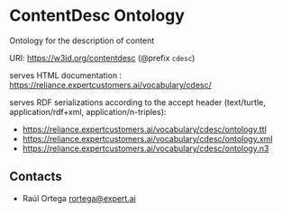 # ContentDesc Ontology
Ontology for the description of content

URI: https://w3id.org/contentdesc (@prefix `cdesc`)

serves HTML documentation : https://reliance.expertcustomers.ai/vocabulary/cdesc/

serves RDF serializations according to the accept header (text/turtle, application/rdf+xml, application/n-triples): 

- https://reliance.expertcustomers.ai/vocabulary/cdesc/ontology.ttl
- https://reliance.expertcustomers.ai/vocabulary/cdesc/ontology.xml
- https://reliance.expertcustomers.ai/vocabulary/cdesc/ontology.n3

## Contacts

- Raúl Ortega rortega@expert.ai


